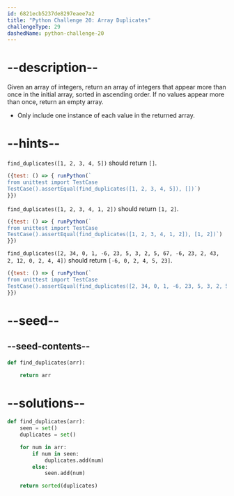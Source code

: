 ```yaml
---
id: 6821ecb5237de8297eaee7a2
title: "Python Challenge 20: Array Duplicates"
challengeType: 29
dashedName: python-challenge-20
---
```


# --description--

Given an array of integers, return an array of integers that appear more than once in the initial array, sorted in ascending order. If no values appear more than once, return an empty array.

- Only include one instance of each value in the returned array.

# --hints--

`find_duplicates([1, 2, 3, 4, 5])` should return `[]`.

```js
({test: () => { runPython(`
from unittest import TestCase
TestCase().assertEqual(find_duplicates([1, 2, 3, 4, 5]), [])`)
}})
```

`find_duplicates([1, 2, 3, 4, 1, 2])` should return `[1, 2]`.

```js
({test: () => { runPython(`
from unittest import TestCase
TestCase().assertEqual(find_duplicates([1, 2, 3, 4, 1, 2]), [1, 2])`)
}})
```

`find_duplicates([2, 34, 0, 1, -6, 23, 5, 3, 2, 5, 67, -6, 23, 2, 43, 2, 12, 0, 2, 4, 4])` should return `[-6, 0, 2, 4, 5, 23]`.

```js
({test: () => { runPython(`
from unittest import TestCase
TestCase().assertEqual(find_duplicates([2, 34, 0, 1, -6, 23, 5, 3, 2, 5, 67, -6, 23, 2, 43, 2, 12, 0, 2, 4, 4]), [-6, 0, 2, 4, 5, 23])`)
}})
```

# --seed--

## --seed-contents--

```py
def find_duplicates(arr):

    return arr
```

# --solutions--

```py
def find_duplicates(arr):
    seen = set()
    duplicates = set()

    for num in arr:
        if num in seen:
            duplicates.add(num)
        else:
            seen.add(num)

    return sorted(duplicates)
```
